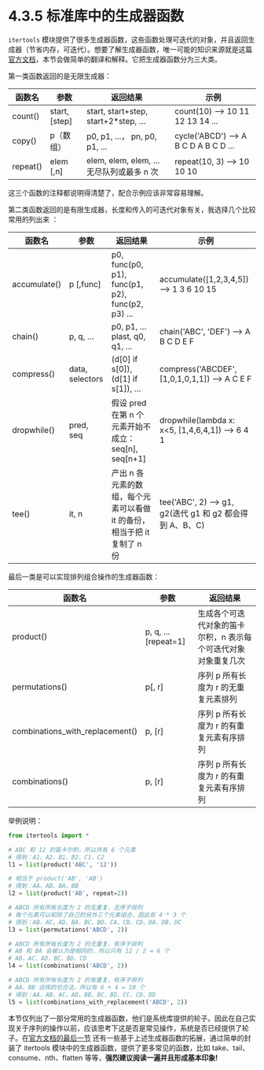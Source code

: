 # 4.3.5 标准库中的生成器函数

`itertools` 模块提供了很多生成器函数，这些函数处理可迭代的对象，并且返回生成器（节省内存，可迭代）。想要了解生成器函数，唯一可能的知识来源就是这篇[官方文档](https://docs.python.org/3/library/itertools.html#module-itertools)，本节会做简单的翻译和解释。它把生成器函数分为三大类。

第一类函数返回的是无限生成器：
    
    
| 函数名 | 参数 | 返回结果 | 示例 |
| --- | --- | --- | --- |
| count() | start, [step] | start, start+step, start+2*step, … | count(10) --> 10 11 12 13 14 ... |
| copy() | p（数组） | p0, p1, ...， pn, p0, p1, ... | cycle('ABCD') --> A B C D A B C D ... |
| repeat() | elem [,n] | elem, elem, elem, … 无尽队列或最多 n 次 |repeat(10, 3) --> 10 10 10|

这三个函数的注释都说明得清楚了，配合示例应该非常容易理解。

第二类函数返回的是有限生成器，长度和传入的可迭代对象有关，我选择几个比较常用的列出来 ：


| 函数名 | 参数 | 返回结果 | 示例 |
| --- | --- | --- | --- |
| accumulate() | p [,func] | p0, func(p0, p1), func(p1, p2), func(p2, p3) ... | accumulate([1,2,3,4,5]) --> 1 3 6 10 15 |
| chain() | p, q, … | p0, p1, … plast, q0, q1, … | chain('ABC', 'DEF') --> A B C D E F |
| compress() | data, selectors | (d[0] if s[0]), (d[1] if s[1]), … | compress('ABCDEF', [1,0,1,0,1,1]) --> A C E F |
| dropwhile() | pred, seq | 假设 pred 在第 n 个元素开始不成立：seq[n], seq[n+1] | dropwhile(lambda x: x<5, [1,4,6,4,1]) --> 6 4 1 |
| tee() | it, n | 产出 n 各元素的数组，每个元素可以看做 it 的备份，相当于把 it 复制了 n 份 | tee('ABC', 2) --> g1, g2(迭代 g1 和 g2 都会得到 A、B、C) |

最后一类是可以实现排列组合操作的生成器函数：


| 函数名 | 参数 | 返回结果 |
| --- | --- | --- |
| product() | p, q, … [repeat=1] | 生成各个可迭代对象的笛卡尔积，n 表示每个可迭代对象对象重复几次 |
| permutations() | p[, r] | 序列 p 所有长度为 r 的无重复元素排列 |
| combinations_with_replacement() | p, [r] |  序列 p 所有长度为 r 的有重复元素有序排列|
| combinations() | p, [r] | 序列 p 所有长度为 r 的有重复元素有序排列 |

举例说明：

```python
from itertools import *

# ABC 和 12 的笛卡尔积，所以共有 6 个元素
# 得到：A1、A2、B1、B2、C1、C2
l1 = list(product('ABC', '12'))

# 相当于 product('AB', 'AB')
# 得到：AA、AB、BA、BB
l2 = list(product('AB', repeat=2))

# ABCD 所有所有长度为 2 的无重复、无序子排列
# 每个元素可以和除了自己的另外三个元素组合，因此有 4 * 3 个
# 得到：AB、AC、AD、BA、BC、BD、CA、CB、CD、DA、DB、DC
l3 = list(permutations('ABCD', 2))

# ABCD 所有所有长度为 2 的无重复、有序子排列
# AB 和 BA 会被认为是相同的，所以只有 12 / 2 = 6 个
# AB、AC、AD、BC、BD、CD
l4 = list(combinations('ABCD', 2))

# ABCD 所有所有长度为 2 的有重复、有序子排列
# AA、BB 这样的也合法，所以有 6 + 4 = 10 个
# 得到：AA、AB、AC、AD、BB、BC、BD、CC、CD、DD
l5 = list(combinations_with_replacement('ABCD', 2))
```

本节仅列出了一部分常用的生成器函数，他们是系统库提供的轮子。因此在自己实现关于序列的操作以前，应该思考下这是否是常见操作，系统是否已经提供了轮子。在[官方文档的最后一节](https://docs.python.org/3/library/itertools.html#itertools-recipes) 还有一些基于上述生成器函数的拓展，通过简单的封装了 itertools 模块中的生成器函数，提供了更多常见的函数，比如 take、tail、consume、nth、flatten 等等，**强烈建议阅读一遍并且形成基本印象!**
